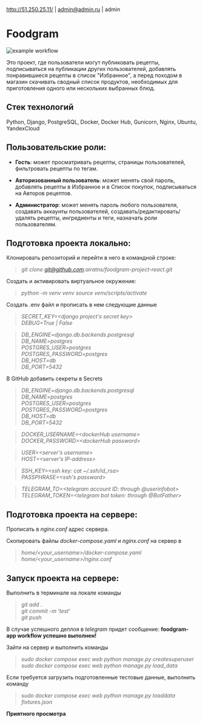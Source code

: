 http://51.250.25.11/ | admin@admin.ru | admin


# Foodgram

![example workflow](https://github.com/airatns/foodgram-project-react/actions/workflows/main.yml/badge.svg)

Это проект, где пользователи могут публиковать рецепты, подписываться на публикации других пользователей, добавлять понравившиеся рецепты в список "Избранное", а перед походом в магазин скачивать сводный список продуктов, необходимых для приготовления одного или нескольких выбранных блюд.

## **Стек технологий**

Python, Django, PostgreSQL, Docker, Docker Hub, Gunicorn, Nginx, Ubuntu, YandexCloud

## **Пользовательские роли:**

* **Гость**: может просматривать рецепты, страницы пользователей, фильтровать рецепты по тегам.

* **Авторизованный пользователь**: может менять свой пароль, добавлять рецепты в Избранное и в Список покупок, подписываться на Авторов рецептов.

* **Администратор**: может менять пароль любого пользователя, создавать аккаунты пользователей, создавать/редактировать/удалять рецепты, ингредиенты и теги, назначать роли пользователям.

## **Подготовка проекта локально:**

Клонировать репозиторий и перейти в него в командной строке:

>*git clone git@github.com:airatns/foodgram-project-react.git*

Cоздать и активировать виртуальное окружение:

>*python -m venv venv*
>*source venv/scripts/activate*

Создать .env файл и прописать в нем следующие данные

>*SECRET_KEY=<django project's secret key>* \
>*DEBUG=True | False*

>*DB_ENGINE=django.db.backends.postgresql* \
>*DB_NAME=postgres* \
>*POSTGRES_USER=postgres* \
>*POSTGRES_PASSWORD=postgres* \
>*DB_HOST=db* \
>*DB_PORT=5432*

В GitHub добавить секреты в Secrets

>*DB_ENGINE=django.db.backends.postgresql* \
>*DB_NAME=postgres* \
>*POSTGRES_USER=postgres* \
>*POSTGRES_PASSWORD=postgres* \
>*DB_HOST=db* \
>*DB_PORT=5432*

>*DOCKER_USERNAME=<dоckerHub username>* \
>*DOCKER_PASSWORD=<dоckerHub password>*

>*USER=<server's username>* \
>*HOST=<server's IP-address>*

>*SSH_KEY=<ssh key: cat ~/.ssh/id_rsa>* \
>*PASSPHRASE=<ssh's password>*

>*TELEGRAM_TO=<telegram account ID: through @userinfobot>* \
>*TELEGRAM_TOKEN=<telegram bot token: through @BotFather>*

## **Подготовка проекта на сервере:**

Прописать в *nginx.conf* адрес сервера.

Скопировать файлы *docker-compose.yaml* и *nginx.conf* на сервер в 

>*home/<your_username>/docker-compose.yaml* \
>*home/<your_username>/nginx.conf*

## **Запуск проекта на сервере:**

Выполнить в терминале на локале команды

>*git add .* \
>*git commit -m 'test'* \
>*git push*

В случае успешного деплоя в *telegram* придет сообщение: **foodgram-app workflow успешно выполнен!**

Зайти на сервер и выполнить команды

>*sudo docker compose exec web python manage.py createsuperuser* \
>*sudo docker compose exec web python manage.py load_data*

Если требуется загрузить подготовленные тестовые данные, выполнить команду

>*sudo docker compose exec web python manage.py loaddata fixtures.json*

**Приятного просмотра**

